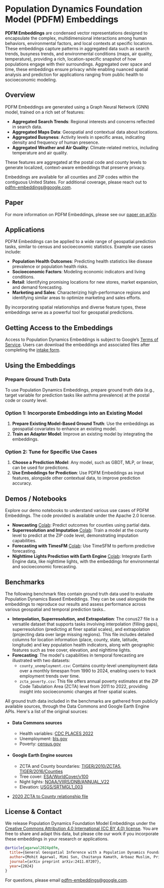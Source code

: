 # Population Dynamics Foundation Model (PDFM) Embeddings

**PDFM Embeddings** are condensed vector representations designed to encapsulate the complex, multidimensional interactions among human behaviors, environmental factors, and local contexts at specific locations. These embeddings capture patterns in aggregated data such as search trends, busyness trends, and environmental conditions (maps, air quality, temperature), providing a rich, location-specific snapshot of how populations engage with their surroundings. Aggregated over space and time, these embeddings ensure privacy while enabling nuanced spatial analysis and prediction for applications ranging from public health to socioeconomic modeling.

## Overview

PDFM Embeddings are generated using a Graph Neural Network (GNN) model, trained on a rich set of features:
- **Aggregated Search Trends**: Regional interests and concerns reflected in search data.
- **Aggregated Maps Data**: Geospatial and contextual data about locations.
- **Aggregated Busyness**: Activity levels in specific areas, indicating density and frequency of human presence.
- **Aggregated Weather and Air Quality**: Climate-related metrics, including temperature and air quality.

These features are aggregated at the postal code and county levels to generate localized, context-aware embeddings that preserve privacy.

Embeddings are available for all counties and ZIP codes within the contiguous United States. For additional coverage, please reach out to [pdfm-embeddings@google.com](mailto:pdfm-embeddings@google.com).

## Paper

For more information on PDFM Embeddings, please see our [paper on arXiv](https://arxiv.org/abs/2411.07207).

## Applications

PDFM Embeddings can be applied to a wide range of geospatial prediction tasks, similar to census and socioeconomic statistics. Example use cases include:

- **Population Health Outcomes**: Predicting health statistics like disease prevalence or population health risks.
- **Socioeconomic Factors**: Modeling economic indicators and living conditions.
- **Retail**: Identifying promising locations for new stores, market expansion, and demand forecasting.
- **Marketing and Sales**: Characterizing high-performance regions and identifying similar areas to optimize marketing and sales efforts.

By incorporating spatial relationships and diverse feature types, these embeddings serve as a powerful tool for geospatial predictions.

## Getting Access to the Embeddings

Access to Population Dynamics Embeddings is subject to Google’s [Terms of Service](https://policies.google.com/terms). Users can download the embeddings and associated files after completing the [intake form](https://docs.google.com/forms/d/e/1FAIpQLSeZLIqTCIx1-OiBzUnqXZpu_k5M223ZvMmqwQhMZ_0TkaWhEQ/viewform?usp=dialog).

## Using the Embeddings

### Prepare Ground Truth Data
To use Population Dynamics Embeddings, prepare ground truth data (e.g., target variable for prediction tasks like asthma prevalence) at the postal code or county level.

### Option 1: Incorporate Embeddings into an Existing Model
1. **Prepare Existing Model-Based Ground Truth**: Use the embeddings as geospatial covariates to enhance an existing model.
2. **Train an Adapter Model**: Improve an existing model by integrating the embeddings.

### Option 2: Tune for Specific Use Cases
1. **Choose a Prediction Model**: Any model, such as GBDT, MLP, or linear, can be used for predictions.
2. **Use Embeddings for Prediction**: Use PDFM Embeddings as input features, alongside other contextual data, to improve prediction accuracy.

## Demos / Notebooks

Explore our demo notebooks to understand various use cases of PDFM Embeddings. The code provided is available under the Apache 2.0 license.

- **Nowcasting** [Colab](https://colab.sandbox.google.com/github/google-research/population-dynamics/blob/master/notebooks/pdfm_nowcasting.ipynb): Predict outcomes for counties using partial data.
- **Superresolution and Imputation** [Colab](https://colab.sandbox.google.com/github/google-research/population-dynamics/blob/master/notebooks/pdfm_superresolution_and_imputation.ipynb): Train a model at the county level to predict at the ZIP code level, demonstrating imputation capabilities.
- **Forecasting with TimesFM** [Colab](https://colab.sandbox.google.com/github/google-research/population-dynamics/blob/master/notebooks/pdfm_timesfm_forecasting_final.ipynb): Use TimeSFM to perform predictive forecasting.
- **Nighttime Lights Prediction with Earth Engine** [Colab](https://colab.sandbox.google.com/github/google-research/population-dynamics/blob/master/notebooks/pdfm_earth_engine.ipynb): Integrate Earth Engine data, like nighttime lights, with the embeddings for environmental and socioeconomic forecasting.

## Benchmarks

The following benchmark files contain ground truth data used to evaluate Population Dynamics Based Embeddings. They can be used alongside the embeddings to reproduce our results and assess performance across various geospatial and temporal prediction tasks..

- **Interpolation, Superresolution, and Extrapolation**: The conus27 file is a versatile dataset that supports tasks involving interpolation (filling gaps), superresolution (predicting at finer spatial scales), and extrapolation (projecting data over large missing regions). This file includes detailed columns for location information (place, county, state, latitude, longitude) and key population health indicators, along with geographic features such as tree cover, elevation, and nighttime lights.
- **Forecasting**: The model's capabilities in temporal forecasting are illustrated with two datasets:
  - `county_unemployment.csv`: Contains county-level unemployment data over a monthly timespan from 1990 to 2024, enabling users to track employment trends over time.
  - `zcta_poverty.csv`: This file offers annual poverty estimates at the ZIP Code Tabulation Area (ZCTA) level from 2011 to 2022, providing insight into socioeconomic changes at finer spatial scales.

All ground truth data included in the benchmarks are gathered from publicly available sources, through the Data Commons and Google Earth Engine APIs. Here's a list of the original sources:

- #### Data Commons sources 
  - Health variables: [CDC PLACES 2022](https://data.cdc.gov/500-Cities-Places/PLACES-ZCTA-Data-GIS-Friendly-Format-2022-release/c76y-7pzg/about_data) 
  - Unemployment: [bls.gov](http://bls.gov)
  - Poverty: [census.gov](https://www.census.gov/programs-surveys/acs/data/data-via-ftp.html)

- #### Google Earth Engine sources
  - ZCTA and County boundaries: [TIGER/2010/ZCTA5](https://developers.google.com/earth-engine/datasets/catalog/TIGER_2010_ZCTA5#terms-of-use), [TIGER/2016/Counties](https://developers.google.com/earth-engine/datasets/catalog/TIGER_2016_Counties)
  - Tree cover: [ESA/WorldCover/v100](https://developers.google.com/earth-engine/datasets/catalog/ESA_WorldCover_v100)
  - Night lights: [NOAA/VIIRS/DNB/ANNUAL_V22](https://developers.google.com/earth-engine/datasets/catalog/NOAA_VIIRS_DNB_ANNUAL_V22)
  - Elevation: [USGS/SRTMGL1_003](https://developers.google.com/earth-engine/datasets/catalog/USGS_SRTMGL1_003)
- [2020 ZCTA to County relationship file](https://www2.census.gov/geo/docs/maps-data/data/rel2020/zcta520/tab20_zcta520_county20_natl.txt)



## License & Contact

We release Population Dynamics Foundation Model Embeddings under the [Creative Commons Attribution 4.0 International (CC BY 4.0) license](https://creativecommons.org/licenses/by/4.0/). You are free to share and adapt this data, but please cite our work if you incorporate these embeddings in your research or applications.

```bibtex
@article{agarwal2024pdfm,
  title={General Geospatial Inference with a Population Dynamics Foundation Model},
  author={Mohit Agarwal, Mimi Sun, Chaitanya Kamath, Arbaaz Muslim, Prithul Sarker, Joydeep Paul, Hector Yee, Marcin Sieniek, Kim Jablonski, Yael Mayer, David Fork, Sheila de Guia, Jamie McPike, Adam Boulanger, Tomer Shekel, David Schottlander, Yao Xiao, Manjit Chakravarthy Manukonda, Yun Liu, Neslihan Bulut, Sami Abu-el-haija, Arno Eigenwillig, Parth Kothari, Bryan Perozzi, Monica Bharel, Von Nguyen, Luke Barrington, Niv Efron, Yossi Matias, Greg Corrado, Krish Eswaran, Shruthi Prabhakara, Shravya Shetty, Gautam Prasad},
  journal={arXiv preprint arXiv:2411.07207},
  year={2024}
}
```
For questions, please email pdfm-embeddings@google.com.
